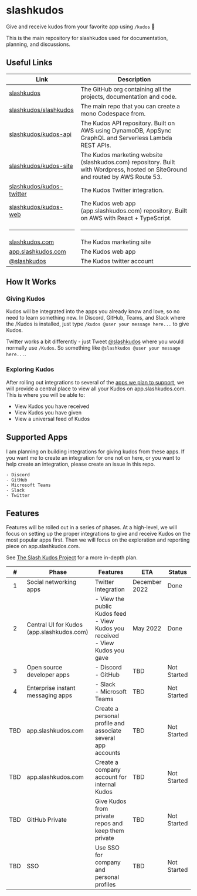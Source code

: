 # slashkudos

Give and receive kudos from your favorite app using `/kudos` 🎉

This is the main repository for slashkudos used for documentation, planning, and discussions.

## Useful Links

| Link | Description |
| ---- | ----------- |
| [slashkudos](https://github.com/slashkudos) | The GitHub org containing all the projects, documentation and code. |
| [slashkudos/slashkudos](https://github.com/slashkudos/slashkudos) | The main repo that you can create a mono Codespace from. |
| [slashkudos/kudos-api](https://github.com/slashkudos/kudos-api) | The Kudos API repository. Built on AWS using DynamoDB, AppSync GraphQL and Serverless Lambda REST APIs. |
| [slashkudos/kudos-site](https://github.com/slashkudos/kudos-site) | The Kudos marketing website (slashkudos.com) repository. Built with Wordpress, hosted on SiteGround and routed by AWS Route 53. |
| [slashkudos/kudos-twitter](https://github.com/slashkudos/kudos-twitter) | The Kudos Twitter integration. |
| [slashkudos/kudos-web](https://github.com/slashkudos/kudos-web) | The Kudos web app (app.slashkudos.com) repository. Built on AWS with React + TypeScript. |
| <hr/> | <hr/> |
| [slashkudos.com](https://slashkudos.com) | The Kudos marketing site |
| [app.slashkudos.com](https://app.slashkudos.com) | The Kudos web app |
| [@slashkudos][Kudos Twitter] | The Kudos twitter account |

## How It Works

### Giving Kudos

Kudos will be integrated into the apps you already know and love, so no need to learn something new. In Discord, GitHub, Teams, and Slack where the /Kudos is installed, just type `/kudos @user your message here...` to give Kudos.

Twitter works a bit differently - just Tweet [@slashkudos][Kudos Twitter] where you would normally use `/Kudos`. So something like `@slashkudos @user your message here...`.

### Exploring Kudos

After rolling out integrations to several of the [apps we plan to support](#supported-apps), we will provide a central place to view all your Kudos on app.slashkudos.com. This is where you will be able to:

- View Kudos you have received
- View Kudos you have given
- View a universal feed of Kudos

## Supported Apps

I am planning on building integrations for giving kudos from these apps. If you want me to create an integration for one not on here, or you want to help create an integration, please create an issue in this repo.

```
- Discord
- GitHub
- Microsoft Teams
- Slack
- Twitter
```

## Features

Features will be rolled out in a series of phases. At a high-level, we will focus on setting up the proper integrations to give and receive Kudos on the most popular apps first. Then we will focus on the exploration and reporting piece on app.slashkudos.com.

See [The Slash Kudos Project](https://github.com/orgs/slashkudos/projects/1/views/1) for a more in-depth plan.

| # | Phase | Features | ETA | Status |
| :-: | ----- | -------- | --- | ---- |
| 1 | Social networking apps | Twitter Integration | December 2022 | Done
| 2 | Central UI for Kudos (app.slashkudos.com) | - View the public Kudos feed<br/>- View Kudos you received<br/>- View Kudos you gave | May 2022 | Done
| 3 | Open source developer apps | - Discord<br/>- GitHub | TBD | Not Started
| 4 | Enterprise instant messaging apps | - Slack<br/>- Microsoft Teams | TBD | Not Started
| TBD | app.slashkudos.com | Create a personal profile and associate several app accounts | TBD | Not Started
| TBD | app.slashkudos.com | Create a company account for internal Kudos | TBD | Not Started
| TBD | GitHub Private | Give Kudos from private repos and keep them private | TBD | Not Started
| TBD | SSO | Use SSO for company and personal profiles | TBD | Not Started

<!-- Links -->
[Kudos Twitter]: https://twitter.com/slashkudos
